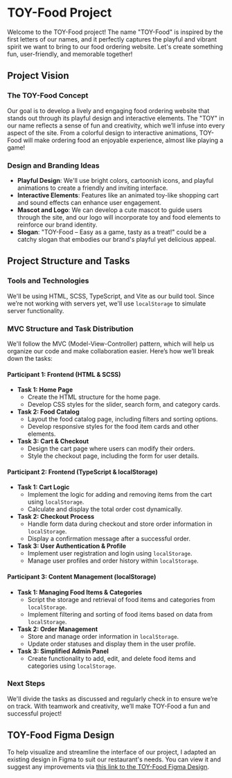 # TOY-Food Project

Welcome to the TOY-Food project! The name "TOY-Food" is inspired by the first letters of our names, and it perfectly captures the playful and vibrant spirit we want to bring to our food ordering website. Let's create something fun, user-friendly, and memorable together!

## Project Vision

### The TOY-Food Concept
Our goal is to develop a lively and engaging food ordering website that stands out through its playful design and interactive elements. The "TOY" in our name reflects a sense of fun and creativity, which we’ll infuse into every aspect of the site. From a colorful design to interactive animations, TOY-Food will make ordering food an enjoyable experience, almost like playing a game!

### Design and Branding Ideas
- **Playful Design**: We'll use bright colors, cartoonish icons, and playful animations to create a friendly and inviting interface.
- **Interactive Elements**: Features like an animated toy-like shopping cart and sound effects can enhance user engagement.
- **Mascot and Logo**: We can develop a cute mascot to guide users through the site, and our logo will incorporate toy and food elements to reinforce our brand identity.
- **Slogan**: "TOY-Food – Easy as a game, tasty as a treat!" could be a catchy slogan that embodies our brand's playful yet delicious appeal.

## Project Structure and Tasks

### Tools and Technologies
We'll be using HTML, SCSS, TypeScript, and Vite as our build tool. Since we’re not working with servers yet, we'll use `localStorage` to simulate server functionality.

### MVC Structure and Task Distribution
We'll follow the MVC (Model-View-Controller) pattern, which will help us organize our code and make collaboration easier. Here’s how we’ll break down the tasks:

#### Participant 1: **Frontend (HTML & SCSS)**
- **Task 1: Home Page**
  - Create the HTML structure for the home page.
  - Develop CSS styles for the slider, search form, and category cards.
- **Task 2: Food Catalog**
  - Layout the food catalog page, including filters and sorting options.
  - Develop responsive styles for the food item cards and other elements.
- **Task 3: Cart & Checkout**
  - Design the cart page where users can modify their orders.
  - Style the checkout page, including the form for user details.

#### Participant 2: **Frontend (TypeScript & localStorage)**
- **Task 1: Cart Logic**
  - Implement the logic for adding and removing items from the cart using `localStorage`.
  - Calculate and display the total order cost dynamically.
- **Task 2: Checkout Process**
  - Handle form data during checkout and store order information in `localStorage`.
  - Display a confirmation message after a successful order.
- **Task 3: User Authentication & Profile**
  - Implement user registration and login using `localStorage`.
  - Manage user profiles and order history within `localStorage`.

#### Participant 3: **Content Management (localStorage)**
- **Task 1: Managing Food Items & Categories**
  - Script the storage and retrieval of food items and categories from `localStorage`.
  - Implement filtering and sorting of food items based on data from `localStorage`.
- **Task 2: Order Management**
  - Store and manage order information in `localStorage`.
  - Update order statuses and display them in the user profile.
- **Task 3: Simplified Admin Panel**
  - Create functionality to add, edit, and delete food items and categories using `localStorage`.

### Next Steps
We'll divide the tasks as discussed and regularly check in to ensure we’re on track. With teamwork and creativity, we’ll make TOY-Food a fun and successful project!

## TOY-Food Figma Design

To help visualize and streamline the interface of our project, I adapted an existing design in Figma to suit our restaurant's needs. You can view it and suggest any improvements via [this link to the TOY-Food Figma Design](https://www.figma.com/design/eAXTvWm0a6iehYP1q8GJyo/Elite---Food-Restaurant-%26-Coffee-Free-Figma-Template-%28Community%29-%28Community%29?node-id=308-10309&t=MIYNu2ZGJ9yVdJFN-1).
